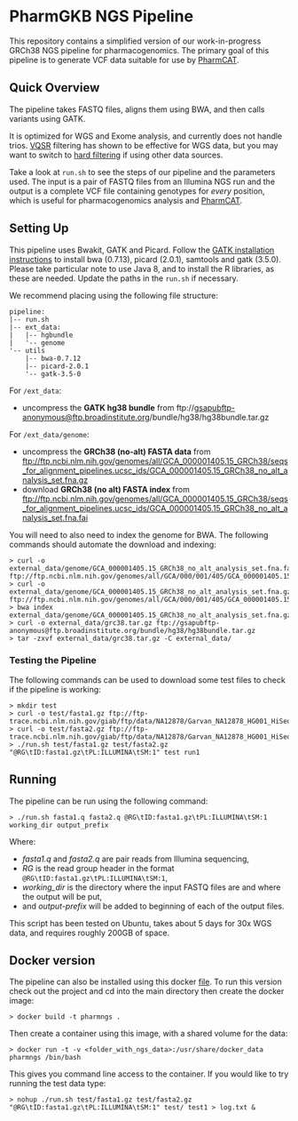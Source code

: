 #  PharmGKB NGS Pipeline

This repository contains a simplified version of our work-in-progress GRCh38 NGS pipeline for pharmacogenomics.  The primary goal of this pipeline is to generate VCF data suitable for use by [PharmCAT](https://github.com/PharmGKB/PharmCAT).


## Quick Overview

The pipeline takes FASTQ files, aligns them using BWA, and then calls variants using GATK.  

It is optimized for WGS and Exome analysis, and currently does not handle trios.  [VQSR](http://gatkforums.broadinstitute.org/gatk/discussion/39/variant-quality-score-recalibration-vqsr) filtering has shown to be effective for WGS data, but you may want to switch to [hard filtering](http://gatkforums.broadinstitute.org/wdl/discussion/2806/howto-apply-hard-filters-to-a-call-set) if using other data sources.

Take a look at `run.sh` to see the steps of our pipeline and the parameters used.  The input is a pair of FASTQ files from an Illumina NGS run and the output is a complete VCF file containing genotypes for *every* position, which is useful for pharmacogenomics analysis and [PharmCAT](https://github.com/PharmGKB/PharmCAT).


## Setting Up

This pipeline uses Bwakit, GATK and Picard.  Follow the [GATK installation instructions](http://gatkforums.broadinstitute.org/wdl/discussion/2899/howto-install-all-software-packages-required-to-follow-the-gatk-best-practices) to install bwa (0.7.13), picard (2.0.1), samtools and gatk (3.5.0).  Please take particular note to use Java 8, and to install the R libraries, as these are needed.  Update the paths in the `run.sh` if necessary.

We recommend placing using the following file structure:

````
pipeline:
|-- run.sh
|-- ext_data:
|   |-- hgbundle
|   '-- genome
'-- utils
    |-- bwa-0.7.12
    |-- picard-2.0.1
    '-- gatk-3.5-0
````    

For `/ext_data`:

* uncompress the __GATK hg38 bundle__ from ftp://gsapubftp-anonymous@ftp.broadinstitute.org/bundle/hg38/hg38bundle.tar.gz

For `/ext_data/genome`:

* uncompress the __GRCh38 (no-alt) FASTA data__ from ftp://ftp.ncbi.nlm.nih.gov/genomes/all/GCA_000001405.15_GRCh38/seqs_for_alignment_pipelines.ucsc_ids/GCA_000001405.15_GRCh38_no_alt_analysis_set.fna.gz
* download __GRCh38 (no alt) FASTA index__ from ftp://ftp.ncbi.nlm.nih.gov/genomes/all/GCA_000001405.15_GRCh38/seqs_for_alignment_pipelines.ucsc_ids/GCA_000001405.15_GRCh38_no_alt_analysis_set.fna.fai

You will need to also need to index the genome for BWA. The following commands should automate the download and indexing:

```
> curl -o external_data/genome/GCA_000001405.15_GRCh38_no_alt_analysis_set.fna.fai ftp://ftp.ncbi.nlm.nih.gov/genomes/all/GCA/000/001/405/GCA_000001405.15_GRCh38/seqs_for_alignment_pipelines.ucsc_ids/GCA_000001405.15_GRCh38_no_alt_analysis_set.fna.fai
> curl -o external_data/genome/GCA_000001405.15_GRCh38_no_alt_analysis_set.fna.gz ftp://ftp.ncbi.nlm.nih.gov/genomes/all/GCA/000/001/405/GCA_000001405.15_GRCh38/seqs_for_alignment_pipelines.ucsc_ids/GCA_000001405.15_GRCh38_no_alt_analysis_set.fna.gz
> bwa index external_data/genome/GCA_000001405.15_GRCh38_no_alt_analysis_set.fna.gz
> curl -o external_data/grc38.tar.gz ftp://gsapubftp-anonymous@ftp.broadinstitute.org/bundle/hg38/hg38bundle.tar.gz
> tar -zxvf external_data/grc38.tar.gz -C external_data/
```

### Testing the Pipeline

The following commands can be used to download some test files to check if the pipeline is working:

```
> mkdir test
> curl -o test/fasta1.gz ftp://ftp-trace.ncbi.nlm.nih.gov/giab/ftp/data/NA12878/Garvan_NA12878_HG001_HiSeq_Exome/NIST7035_TAAGGCGA_L001_R1_001.fastq.gz
> curl -o test/fasta2.gz ftp://ftp-trace.ncbi.nlm.nih.gov/giab/ftp/data/NA12878/Garvan_NA12878_HG001_HiSeq_Exome/NIST7035_TAAGGCGA_L001_R2_001.fastq.gz
> ./run.sh test/fasta1.gz test/fasta2.gz "@RG\tID:fasta1.gz\tPL:ILLUMINA\tSM:1" test run1
```


## Running

The pipeline can be run using the following command:

```
> ./run.sh fasta1.q fasta2.q @RG\tID:fasta1.gz\tPL:ILLUMINA\tSM:1 working_dir output_prefix
```

Where:

* _fasta1.q_ and _fasta2.q_ are pair reads from Illumina sequencing,
* _RG_ is the read group header in the format `@RG\tID:fasta1.gz\tPL:ILLUMINA\tSM:1`,
* _working_dir_ is the directory where the input FASTQ files are and where the output will be put,
* and _output-prefix_ will be added to beginning of each of the output files.

This script has been tested on Ubuntu, takes about 5 days for 30x WGS data, and requires roughly 200GB of space. 


## Docker version

The pipeline can also be installed using this docker [file](../DockerFile).  To run this version check out the project and cd into the main directory then create the docker image:

```
> docker build -t pharmngs .
```
    
Then create a container using this image, with a shared volume for the data:

```
> docker run -t -v <folder_with_ngs_data>:/usr/share/docker_data pharmngs /bin/bash
```
 
This gives you command line access to the container.  If you would like to try running the test data type:

```
> nohup ./run.sh test/fasta1.gz test/fasta2.gz "@RG\tID:fasta1.gz\tPL:ILLUMINA\tSM:1" test/ test1 > log.txt &
```
